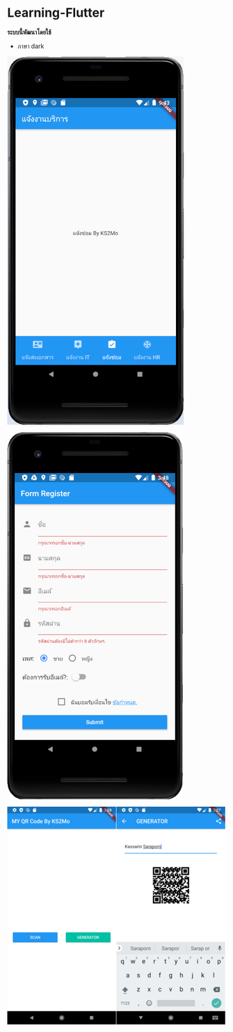 # Learning-Flutter


__ระบบนี้พัฒนาโดยใช้__
* ภาษา dark 


![tab](/image/001_tab.png)

![formInput](/image/002_form.png)

![qrcode2](/image/003_qrcode.png)

